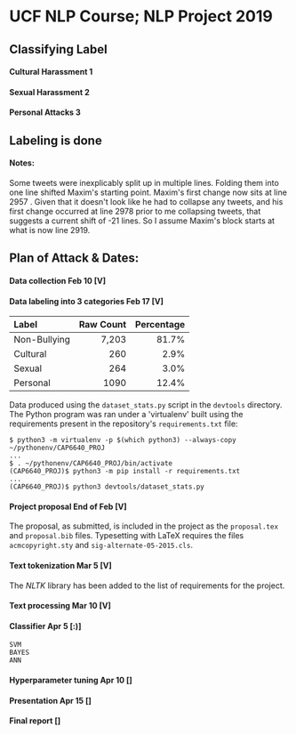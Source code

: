 # UCF NLP Course; NLP Project 2019

## Classifying Label

#### Cultural Harassment	1 
#### Sexual Harassment		2
#### Personal Attacks		3

## Labeling is done 

#### Notes:
Some tweets were inexplicably split up in multiple lines. Folding them into one
line shifted Maxim's starting point. Maxim's first change now sits at line
2957 . Given that it doesn't look like he had to collapse any tweets, and his
first change occurred at line 2978 prior to me collapsing tweets, that suggests
a current shift of -21 lines. So I assume Maxim's block starts at what is now
line 2919.

## Plan of Attack & Dates:
#### Data collection 					Feb 10  	[V]
#### Data labeling into 3 categories	Feb 17		[V]

| Label | Raw Count | Percentage |
| :---  |      ---: |       ---: |
| Non-Bullying | 7,203 | 81.7% |
| Cultural | 260 | 2.9% |
| Sexual | 264 | 3.0% |
| Personal | 1090 | 12.4% |

Data produced using the `dataset_stats.py` script in the `devtools` directory.
The Python program was ran under a 'virtualenv' built using
the requirements present in the repository's `requirements.txt` file:

    $ python3 -m virtualenv -p $(which python3) --always-copy ~/pythonenv/CAP6640_PROJ
    ...
    $ . ~/pythonenv/CAP6640_PROJ/bin/activate
    (CAP6640_PROJ)$ python3 -m pip install -r requirements.txt
    ...
    (CAP6640_PROJ)$ python3 devtools/dataset_stats.py

#### Project proposal					End of Feb 	[V]

The proposal, as submitted, is included in the project as the `proposal.tex`
and `proposal.bib` files. Typesetting with LaTeX requires the files
`acmcopyright.sty` and `sig-alternate-05-2015.cls`.

#### Text tokenization					Mar 5 		[V]

The *NLTK* library has been added to the list of requirements for the project.

#### Text processing					Mar 10 		[V]
#### Classifier							Apr 5		[:)]
	SVM
	BAYES
	ANN
#### Hyperparameter tuning				Apr 10 		[]
#### Presentation					Apr 15 			[]
#### Final report 						 		[]
